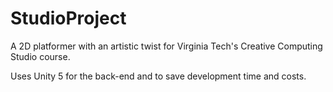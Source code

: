 # StudioProject
A 2D platformer with an artistic twist for Virginia Tech's Creative Computing Studio course.

Uses Unity 5 for the back-end and to save development time and costs.
